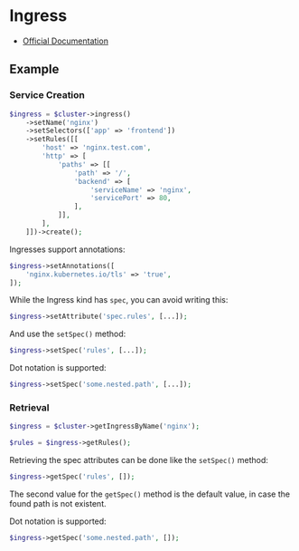 # Ingress

- [Official Documentation](https://kubernetes.io/docs/concepts/services-networking/ingress/)

## Example

### Service Creation

```php
$ingress = $cluster->ingress()
    ->setName('nginx')
    ->setSelectors(['app' => 'frontend'])
    ->setRules([[
        'host' => 'nginx.test.com',
        'http' => [
            'paths' => [[
                'path' => '/',
                'backend' => [
                    'serviceName' => 'nginx',
                    'servicePort' => 80,
                ],
            ]],
        ],
    ]])->create();
```

Ingresses support annotations:

```php
$ingress->setAnnotations([
    'nginx.kubernetes.io/tls' => 'true',
]);
```

While the Ingress kind has `spec`, you can avoid writing this:

```php
$ingress->setAttribute('spec.rules', [...]);
```

And use the `setSpec()` method:

```php
$ingress->setSpec('rules', [...]);
```

Dot notation is supported:

```php
$ingress->setSpec('some.nested.path', [...]);
```

### Retrieval

```php
$ingress = $cluster->getIngressByName('nginx');

$rules = $ingress->getRules();
```

Retrieving the spec attributes can be done like the `setSpec()` method:

```php
$ingress->getSpec('rules', []);
```

The second value for the `getSpec()` method is the default value, in case the found path is not existent.

Dot notation is supported:

```php
$ingress->getSpec('some.nested.path', []);
```
